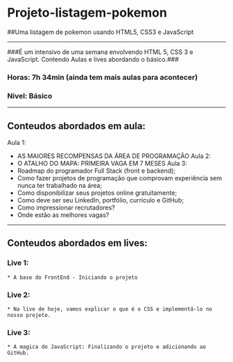 # Projeto-listagem-pokemon
##Uma listagem de pokemon usando HTML5, CSS3 e JavaScript

------

###É um intensivo de uma semana envolvendo HTML 5, CSS 3 e JavaScript.
Contendo Aulas e lives abordando o básico.###

### Horas: 7h 34min (ainda tem mais aulas para acontecer)
### Nivel: Básico

------

## Conteudos abordados em aula: ##
Aula 1:
   * AS MAIORES RECOMPENSAS DA ÁREA DE PROGRAMAÇÃO
Aula 2:
   * O ATALHO DO MAPA: PRIMEIRA VAGA EM 7 MESES
Aula 3:
   * Roadmap do programador Full Stack (front e backend);
   * Como fazer projetos de programação que comprovam experiência sem nunca ter trabalhado na área;
   * Como disponibilizar seus projetos online gratuitamente;
   * Como deve ser seu LinkedIn, portfólio, currículo e GitHub;
   * Como impressionar recrutadores?
   * Onde estão as melhores vagas?

------

## Conteudos abordados em lives:

### Live 1: 
    * A base do FrontEnd - Iniciando o projeto
### Live 2:
    * Na live de hoje, vamos explicar o que é o CSS e implementá-lo no nosso projeto.
### Live 3:
    * A magica do JavaScript: Finalizando o projeto e adicionando ao GitHub.
